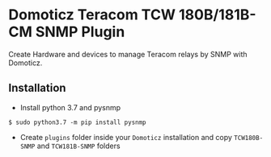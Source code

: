 # Domoticz Teracom TCW 180B/181B-CM SNMP Plugin

Create Hardware and devices to manage Teracom relays by SNMP with Domoticz.

## Installation

* Install python 3.7 and pysnmp
```
$ sudo python3.7 -m pip install pysnmp
```

* Create `plugins` folder inside your `Domoticz` installation and copy `TCW180B-SNMP` and `TCW181B-SNMP` folders